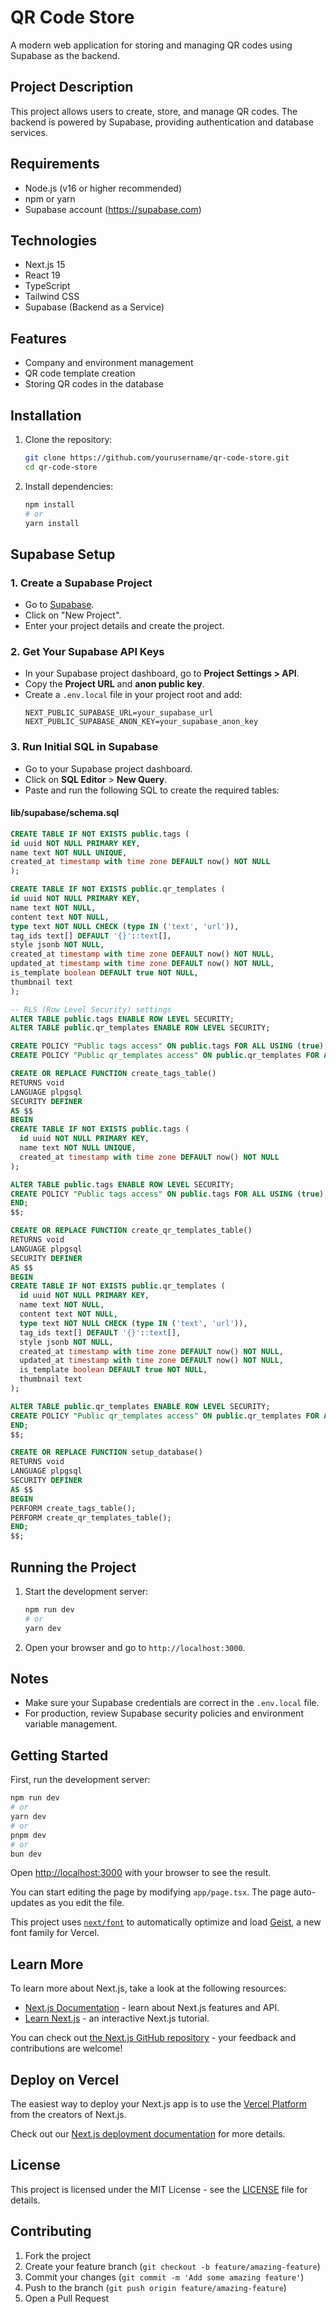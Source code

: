 # QR Code Store

A modern web application for storing and managing QR codes using Supabase as the backend.

## Project Description

This project allows users to create, store, and manage QR codes. The backend is powered by Supabase, providing authentication and database services.

## Requirements

- Node.js (v16 or higher recommended)
- npm or yarn
- Supabase account (https://supabase.com)

## Technologies

- Next.js 15
- React 19
- TypeScript
- Tailwind CSS
- Supabase (Backend as a Service)

## Features

- Company and environment management
- QR code template creation
- Storing QR codes in the database

## Installation

1. Clone the repository:
   ```bash
   git clone https://github.com/yourusername/qr-code-store.git
   cd qr-code-store
   ```
2. Install dependencies:
   ```bash
   npm install
   # or
   yarn install
   ```

## Supabase Setup

### 1. Create a Supabase Project

- Go to [Supabase](https://app.supabase.com/).
- Click on "New Project".
- Enter your project details and create the project.

### 2. Get Your Supabase API Keys

- In your Supabase project dashboard, go to **Project Settings > API**.
- Copy the **Project URL** and **anon public key**.
- Create a `.env.local` file in your project root and add:
  ```env
  NEXT_PUBLIC_SUPABASE_URL=your_supabase_url
  NEXT_PUBLIC_SUPABASE_ANON_KEY=your_supabase_anon_key
  ```

### 3. Run Initial SQL in Supabase

- Go to your Supabase project dashboard.
- Click on **SQL Editor** > **New Query**.
- Paste and run the following SQL to create the required tables:

#### lib/supabase/schema.sql

```sql
CREATE TABLE IF NOT EXISTS public.tags (
id uuid NOT NULL PRIMARY KEY,
name text NOT NULL UNIQUE,
created_at timestamp with time zone DEFAULT now() NOT NULL
);

CREATE TABLE IF NOT EXISTS public.qr_templates (
id uuid NOT NULL PRIMARY KEY,
name text NOT NULL,
content text NOT NULL,
type text NOT NULL CHECK (type IN ('text', 'url')),
tag_ids text[] DEFAULT '{}'::text[],
style jsonb NOT NULL,
created_at timestamp with time zone DEFAULT now() NOT NULL,
updated_at timestamp with time zone DEFAULT now() NOT NULL,
is_template boolean DEFAULT true NOT NULL,
thumbnail text
);

-- RLS (Row Level Security) settings
ALTER TABLE public.tags ENABLE ROW LEVEL SECURITY;
ALTER TABLE public.qr_templates ENABLE ROW LEVEL SECURITY;

CREATE POLICY "Public tags access" ON public.tags FOR ALL USING (true);
CREATE POLICY "Public qr_templates access" ON public.qr_templates FOR ALL USING (true);

CREATE OR REPLACE FUNCTION create_tags_table()
RETURNS void
LANGUAGE plpgsql
SECURITY DEFINER
AS $$
BEGIN
CREATE TABLE IF NOT EXISTS public.tags (
  id uuid NOT NULL PRIMARY KEY,
  name text NOT NULL UNIQUE,
  created_at timestamp with time zone DEFAULT now() NOT NULL
);

ALTER TABLE public.tags ENABLE ROW LEVEL SECURITY;
CREATE POLICY "Public tags access" ON public.tags FOR ALL USING (true);
END;
$$;

CREATE OR REPLACE FUNCTION create_qr_templates_table()
RETURNS void
LANGUAGE plpgsql
SECURITY DEFINER
AS $$
BEGIN
CREATE TABLE IF NOT EXISTS public.qr_templates (
  id uuid NOT NULL PRIMARY KEY,
  name text NOT NULL,
  content text NOT NULL,
  type text NOT NULL CHECK (type IN ('text', 'url')),
  tag_ids text[] DEFAULT '{}'::text[],
  style jsonb NOT NULL,
  created_at timestamp with time zone DEFAULT now() NOT NULL,
  updated_at timestamp with time zone DEFAULT now() NOT NULL,
  is_template boolean DEFAULT true NOT NULL,
  thumbnail text
);

ALTER TABLE public.qr_templates ENABLE ROW LEVEL SECURITY;
CREATE POLICY "Public qr_templates access" ON public.qr_templates FOR ALL USING (true);
END;
$$;

CREATE OR REPLACE FUNCTION setup_database()
RETURNS void
LANGUAGE plpgsql
SECURITY DEFINER
AS $$
BEGIN
PERFORM create_tags_table();
PERFORM create_qr_templates_table();
END;
$$;
```

## Running the Project

1. Start the development server:
   ```bash
   npm run dev
   # or
   yarn dev
   ```
2. Open your browser and go to `http://localhost:3000`.

## Notes

- Make sure your Supabase credentials are correct in the `.env.local` file.
- For production, review Supabase security policies and environment variable management.

## Getting Started

First, run the development server:

```bash
npm run dev
# or
yarn dev
# or
pnpm dev
# or
bun dev
```

Open [http://localhost:3000](http://localhost:3000) with your browser to see the result.

You can start editing the page by modifying `app/page.tsx`. The page auto-updates as you edit the file.

This project uses [`next/font`](https://nextjs.org/docs/app/building-your-application/optimizing/fonts) to automatically optimize and load [Geist](https://vercel.com/font), a new font family for Vercel.

## Learn More

To learn more about Next.js, take a look at the following resources:

- [Next.js Documentation](https://nextjs.org/docs) - learn about Next.js features and API.
- [Learn Next.js](https://nextjs.org/learn) - an interactive Next.js tutorial.

You can check out [the Next.js GitHub repository](https://github.com/vercel/next.js) - your feedback and contributions are welcome!

## Deploy on Vercel

The easiest way to deploy your Next.js app is to use the [Vercel Platform](https://vercel.com/new?utm_medium=default-template&filter=next.js&utm_source=create-next-app&utm_campaign=create-next-app-readme) from the creators of Next.js.

Check out our [Next.js deployment documentation](https://nextjs.org/docs/app/building-your-application/deploying) for more details.

## License

This project is licensed under the MIT License - see the [LICENSE](LICENSE) file for details.

## Contributing

1. Fork the project
2. Create your feature branch (`git checkout -b feature/amazing-feature`)
3. Commit your changes (`git commit -m 'Add some amazing feature'`)
4. Push to the branch (`git push origin feature/amazing-feature`)
5. Open a Pull Request
